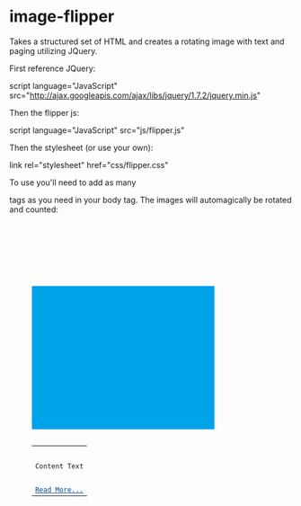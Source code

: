 image-flipper
=============

Takes a structured set of HTML and creates a rotating image with text and paging utilizing JQuery.

First reference JQuery:

script language="JavaScript" src="http://ajax.googleapis.com/ajax/libs/jquery/1.7.2/jquery.min.js"

Then the flipper js:

script language="JavaScript" src="js/flipper.js"

Then the stylesheet (or use your own):

link rel="stylesheet" href="css/flipper.css"

To use you'll need to add as many <dl> tags as you need in your body tag. The images will automagically be rotated and counted:
<pre><code>

<div id="slider">

<!-- your dl tags -->
<dl id="toggle1">
<dd>
<img alt="Image1" class="sliderImage" width="325" height="255" src="images/1.png" longdesc="Loading.." />
<table class="content">
<tr>
<td valign="top">
<div>
<div>Content Text</div>
</div>
<a href="http://github.com" style="color:#004990;text-decoration: underline">Read More...</a></td>
</tr>
</table>
</dd>
</dl>

</div>
</code>
</pre>
